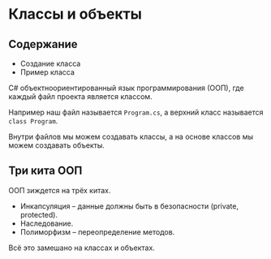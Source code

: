 # Классы и объекты
## Содержание
* Создание класса
* Пример класса

C# объектноориентированный язык программирования (ООП), где каждый файл проекта является классом.

Например наш файл называется `Program.cs`, а верхний класс называется `class Program`.

Внутри файлов мы можем создавать классы, а на основе классов мы можем создавать объекты.

## Три кита ООП
ООП зиждется на трёх китах.

* Инкапсуляция &ndash; данные должны быть в безопасности (private, protected).
* Наследование.
* Полиморфизм &ndash; переопределение методов.

Всё это замешано на классах и объектах.